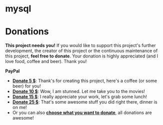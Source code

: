 # mysql

# Donations
**This project needs you!** If you would like to support this project's further development, the creator of this project or the continuous maintenance of this project, **feel free to donate**. Your donation is highly appreciated (and I love food, coffee and beer). Thank you!

**PayPal**

- [**Donate 5 $**](https://www.paypal.me/jentityframework): Thank's for creating this project, here's a coffee (or some beer) for you!
- [**Donate 10 $**](https://www.paypal.me/jentityframework): Wow, I am stunned. Let me take you to the movies!
- [**Donate 15 $**](https://www.paypal.me/jentityframework): I really appreciate your work, let's grab some lunch! 
- [**Donate 25 $**](https://www.paypal.me/jentityframework): That's some awesome stuff you did right there, dinner is on me!
- Or you can also [**choose what you want to donate**](https://www.paypal.me/jentityframework), all donations are awesome!

